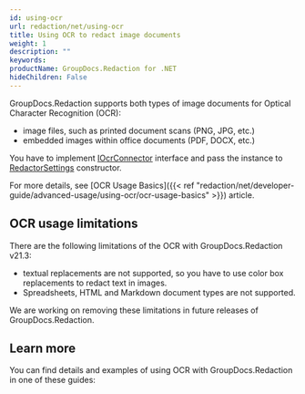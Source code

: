 ```yaml
---
id: using-ocr
url: redaction/net/using-ocr
title: Using OCR to redact image documents
weight: 1
description: ""
keywords: 
productName: GroupDocs.Redaction for .NET
hideChildren: False
---
```


GroupDocs.Redaction supports both types of image documents for Optical Character Recognition (OCR):
*   image files, such as printed document scans (PNG, JPG, etc.)
*   embedded images within office documents (PDF, DOCX, etc.)  

You have to implement [IOcrConnector](https://apireference.groupdocs.com/net/redaction/groupdocs.redaction.integration.ocr/iocrconnector) interface and pass the instance to [RedactorSettings](https://apireference.groupdocs.com/net/redaction/groupdocs.redaction.options/redactorsettings) constructor.

For more details, see [OCR Usage Basics]({{< ref "redaction/net/developer-guide/advanced-usage/using-ocr/ocr-usage-basics" >}}) article.

## OCR usage limitations

There are the following limitations of the OCR with GroupDocs.Redaction v21.3:
*   textual replacements are not supported, so you have to use color box replacements to redact text in images.
*   Spreadsheets, HTML and Markdown document types are not supported.  

We are working on removing these limitations in future releases of GroupDocs.Redaction.

## Learn more

You can find details and examples of using OCR with GroupDocs.Redaction in one of these guides:
